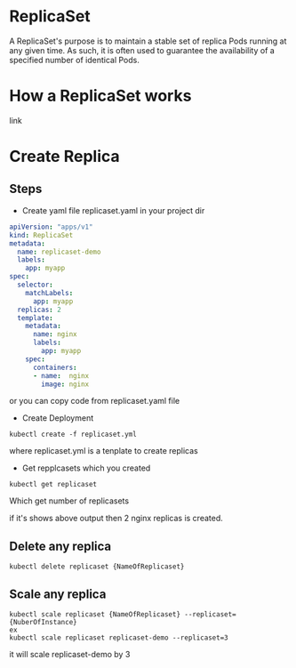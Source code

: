 # ReplicaSet
A ReplicaSet's purpose is to maintain a stable set of replica Pods running at any given time. As such, it is often used to guarantee the availability of a specified number of identical Pods.

# How a ReplicaSet works 
link 

# Create Replica
## Steps 
- Create yaml file replicaset.yaml in your project dir
```yaml
apiVersion: "apps/v1"
kind: ReplicaSet
metadata: 
  name: replicaset-demo
  labels: 
    app: myapp
spec:
  selector:
    matchLabels:
      app: myapp
  replicas: 2
  template:
    metadata: 
      name: nginx
      labels:   
        app: myapp
    spec:
      containers:
      - name:  nginx
        image: nginx
```
or you can copy code from replicaset.yaml file 

- Create Deployment
```
kubectl create -f replicaset.yml
```
where replicaset.yml is a tenplate to create replicas
- Get repplcasets which you created 
```
kubectl get replicaset 
```
Which get number of replicasets

if it's shows above output then 2 nginx replicas is created.

## Delete any replica
```
kubectl delete replicaset {NameOfReplicaset}
```
## Scale any replica
```
kubectl scale replicaset {NameOfReplicaset} --replicaset={NuberOfInstance}
ex
kubectl scale replicaset replicaset-demo --replicaset=3
```
it will scale replicaset-demo by 3


